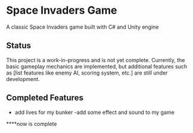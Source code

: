 # Space Invaders Game
A classic Space Invaders game built with C# and Unity engine
## Status
This project is a work-in-progress and is not yet complete. Currently, the basic gameplay mechanics are implemented, but additional features such as [list features like enemy AI, scoring system, etc.] are still under development.
## Completed Features
- add lives for my bunker
-add some effect and sound to my game


****now is complete

